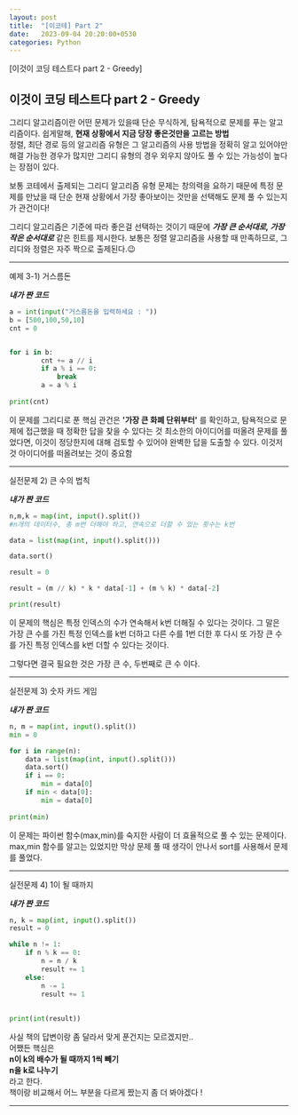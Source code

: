```yaml
---
layout: post
title:  "[이코테] Part 2"
date:   2023-09-04 20:20:00+0530
categories: Python
---
```

[이것이 코딩 테스트다 part 2 - Greedy]      



이것이 코딩 테스트다 part 2 - Greedy
---------------


그리디 알고리즘이란 어떤 문제가 있을때 단순 무식하게, 탐욕적으로 문제를 푸는 알고리즘이다.
쉽게말해, **현재 상황에서 지금 당장 좋은것만을 고르는 방법**   
정렬, 최단 경로 등의 알고리즘 유형은 그 알고리즘의 사용 방법을 정확히 알고 있어야만 해결 가능한 경우가 많지만 그리디 유형의 경우 외우지 않아도 풀 수 있는 가능성이 높다는 장점이 있다.

보통 코테에서 출제되는 그리디 알고리즘 유형 문제는 창의력을 요하기 때문에 특정 문제를 만났을 때 단순 현재 상황에서 가장 좋아보이는 것만을 선택해도 문제 풀 수 있는지가 관건이다!

그리디 알고리즘은 기준에 따라 좋은걸 선택하는 것이기 때문에
		_**가장 큰 순서대로, 가장 작은 순서대로**_
같은 힌트를 제시한다.
보통은 정렬 알고리즘을 사용할 때 만족하므로, 그리디와 정렬은 자주 짝으로 출제된다.😉

----
예제 3-1) 거스름돈

_**내가 짠 코드**_

```python 
a = int(input("거스름돈을 입력하세요 : "))
b = [500,100,50,10]
cnt = 0


for i in b:
        cnt += a // i
        if a % i == 0:
            break
        a = a % i
        
print(cnt)
```
이 문제를 그리디로 푼 핵심 관건은 **'가장 큰 화폐 단위부터'** 를 확인하고, 탐욕적으로 문제에 접근했을 때 정확한 답을 찾을 수 있다는 것
최소한의 아이디어를 떠올려 문제를 풀었다면, 이것이 정당한지에 대해 검토할 수 있어야 완벽한 답을 도출할 수 있다.
이것저것 아이디어를 떠올려보는 것이 중요함

----
실전문제 2) 큰 수의 법칙


_**내가 짠 코드**_
```python
n,m,k = map(int, input().split())
#n개의 데이터수, 총 m번 더해야 하고, 연속으로 더할 수 있는 횟수는 k번

data = list(map(int, input().split()))

data.sort()

result = 0

result = (m // k) * k * data[-1] + (m % k) * data[-2]

print(result) 
```
이 문제의 핵심은 특정 인덱스의 수가 연속해서 k번 더해질 수 있다는 것이다. 그 말은 가장 큰 수를 가진 특정 인덱스를 k번 더하고 다른 수를 1번 더한 후 다시 또 가장 큰 수를 가진 특정 인덱스를 k번 더할 수 있다는 것이다.

그렇다면 결국 필요한 것은 가장 큰 수, 두번째로 큰 수 이다.

----
실전문제 3) 숫자 카드 게임

_**내가 짠 코드**_
```python
n, m = map(int, input().split())
min = 0

for i in range(n): 
    data = list(map(int, input().split()))
    data.sort()
    if i == 0:
        min = data[0]
    if min < data[0]:
        min = data[0]
        
print(min)
```

이 문제는 파이썬 함수(max,min)를 숙지한 사람이 더 효율적으로 풀 수 있는 문제이다.
max,min 함수를 알고는 있었지만 막상 문제 풀 때 생각이 안나서 sort를 사용해서 문제를 풀었다.

----
실전문제 4) 1이 될 때까지

_**내가 짠 코드**_
```python
n, k = map(int, input().split())
result = 0

while n != 1:
    if n % k == 0:
        n = n / k
        result += 1
    else:
        n -= 1
        result += 1
        
    
print(int(result))
```
사실 책의 답변이랑 좀 달라서 맞게 푼건지는 모르겠지만..   
어쨌든 핵심은   
**n이 k의 배수가 될 때까지 1씩 빼기**   
**n을 k로 나누기**   
라고 한다.   
책이랑 비교해서 어느 부분을 다르게 짰는지 좀 더 봐야겠다 !


***
